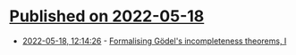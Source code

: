 # [Published on 2022-05-18](index.md)

* [2022-05-18, 12:14:26](https://news.ycombinator.com/item?id=31421797) - [Formalising Gödel's incompleteness theorems, I](https://lawrencecpaulson.github.io//2022/05/18/Formalising-Incompleteness-I.html)
